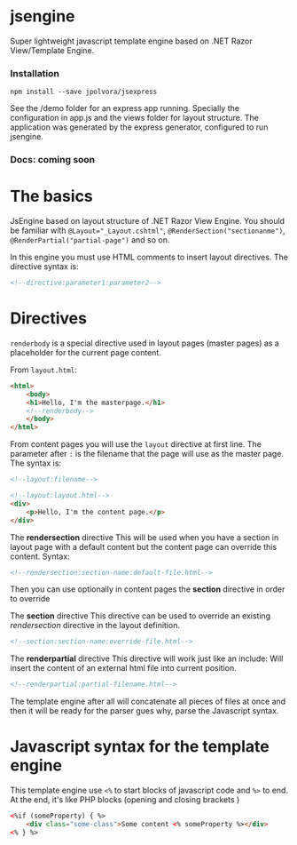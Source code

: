 # jsengine
Super lightweight javascript template engine based on .NET Razor View/Template Engine.

### Installation
```
npm install --save jpolvora/jsexpress
```
See the /demo folder for an express app running. Specially the configuration in app.js and the views folder for layout structure. The application was generated by the express generator, configured to run jsengine.

### Docs: coming soon

# The basics
JsEngine based on layout structure of .NET Razor View Engine. You should be familiar with `@Layout="_Layout.cshtml"`, `@RenderSection("sectionanme")`, `@RenderPartial("partial-page")` and so on.

In this engine you must use HTML comments to insert layout directives. The directive syntax is:
```html
<!--directive:parameter1:parameter2-->
```

# Directives
`renderbody` is a special directive used in layout pages (master pages) as a placeholder for the current page content.

From `layout.html`:
```html
<html>
    <body>
    <h1>Hello, I'm the masterpage.</h1>
    <!--renderbody-->
    </body>
</html>
```
From content pages you will use the `layout` directive  at first line. The parameter after `:` is the filename that the page will use as the master page. The syntax is:
```html 
<!--layout:filename-->
```
```html
<!--layout:layout.html-->
<div>
    <p>Hello, I'm the content page.</p>
</div>
```

The **rendersection** directive
This will be used when you have a section in layout page with a default content but the content page can override this content.
Syntax:
```html
<!--rendersection:section-name:default-file.html-->
```

Then you can use optionally in content pages the **section** directive in order to override

The **section** directive
This directive can be used to override an existing *rendersection* directive in the layout definition.
```html
<!--section:section-name:override-file.html-->
```

The **renderpartial** directive
This directive will work just like an include: Will insert the content of an external html file into current position.
```html
<!--renderpartial:partial-filename.html-->
```
The template engine after all will concatenate all pieces of files at once and then it will be ready for the parser gues why, parse the Javascript syntax.

# Javascript syntax for the template engine
This template engine use `<%` to start blocks of javascript code and `%>` to end. At the end, it's like PHP blocks (opening and closing brackets )
```html
<%if (someProperty) { %>
    <div class="some-class">Some content <% someProperty %></div>
<% } %>
```

